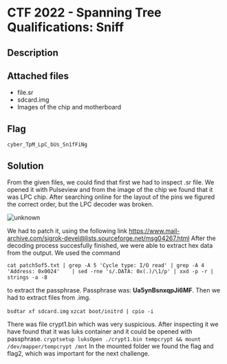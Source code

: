 # CTF 2022 - Spanning Tree Qualifications: Sniff

## Description

## Attached files
- file.sr
- sdcard.img
- Images of the chip and motherboard

## Flag
```cyber_TpM_LpC_bUs_Sn1fFiNg```

## Solution

From the given files, we could find that first we had to inspect .sr file. We opened it with Pulseview and from the image of the chip we found that it was LPC chip.
After searching online for the layout of the pins we figured the correct order, but the LPC decoder was broken.

![unknown](https://user-images.githubusercontent.com/111431985/198047333-7d59afc4-84e9-41f9-b20b-681297c46b63.png)

We had to patch it, using the following link https://www.mail-archive.com/sigrok-devel@lists.sourceforge.net/msg04267.html
After the decoding process succesfully finished, we were able to extract hex data from the output.
We used the command

```cat patch5of5.txt | grep -A 5 'Cycle type: I/O read' | grep -A 4 'Address: 0x0024'    | sed -rne 's/.DATA: 0x(.)/\1/p' | xxd -p -r | strings -a -8```

to extract the passphrase. Passphrase was: **Ua5ynBsnxqpJi6MF**.
Then we had to extract files from .img.

```bsdtar xf sdcard.img``` 
```xzcat boot/initrd | cpio -i```

There was file crypt1.bin which was very suspicious. After inspecting it we have found that it was luks container and it could be opened with passphrase. 
```cryptsetup luksOpen ./crypt1.bin tempcrypt && mount /dev/mapper/tempcrypt /mnt```
In the mounted folder we found the flag and flag2, which was important for the next challenge.
